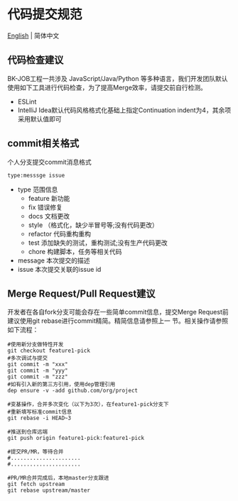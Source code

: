 # 代码提交规范

[English](commit-spec.en.md) | 简体中文

## 代码检查建议
BK-JOB工程一共涉及 JavaScript/Java/Python 等多种语言，我们开发团队默认使用如下工具进行代码检查，为了提高Merge效率，请提交前自行检测。
- ESLint
- IntelliJ Idea默认代码风格格式化基础上指定Continuation indent为4，其余项采用默认值即可


## commit相关格式

个人分支提交commit消息格式

```
type:messsge issue
```

* type 范围信息
  * feature 新功能
  * fix 错误修复
  * docs 文档更改
  * style （格式化，缺少半冒号等;没有代码更改）
  * refactor 代码重构重构
  * test 添加缺失的测试，重构测试;没有生产代码更改
  * chore 构建脚本，任务等相关代码
* message 本次提交的描述 
* issue 本次提交关联的issue id

## Merge Request/Pull Request建议

开发者在各自fork分支可能会存在一些简单commit信息，提交Merge Request前建议使用git rebase进行commit精简。精简信息请参照上一
节。相关操作请参照如下流程：

```shell
#使用新分支做特性开发
git checkout feature1-pick
#多次调试与提交
git commit -m "xxx"
git commit -m "yyy"
git commit -m "zzz"
#如有引入新的第三方引用，使用dep管理引用
dep ensure -v -add github.com/org/project

#变基操作，合并多次变化（以下为3次），在feature1-pick分支下
#重新填写标准commit信息
git rebase -i HEAD~3

#推送到仓库远端
git push origin feature1-pick:feature1-pick

#提交PR/MR，等待合并
#......................
#......................

#PR/MR合并完成后，本地master分支跟进
git fetch upstream
git rebase upstream/master
```
